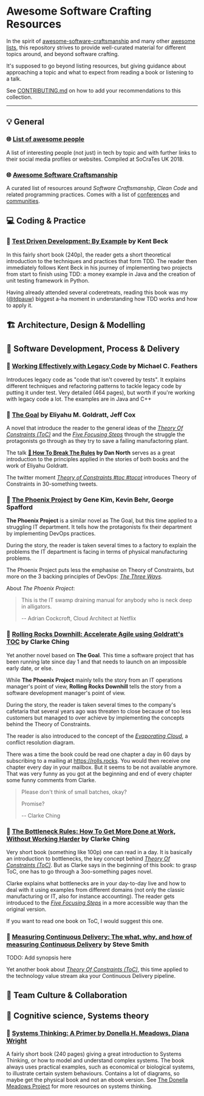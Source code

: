 # Awesome Software Crafting Resources

In the spirit of [awesome-software-craftsmanship](https://github.com/benas/awesome-software-craftsmanship) and many other [awesome lists](https://github.com/sindresorhus/awesome), this repository strives to provide well-curated material for different topics around, and beyond software crafting.

It's supposed to go beyond listing resources, but giving guidance about approaching a topic and what to expect from reading a book or listening to a talk.

See [CONTRIBUTING.md](./CONTRIBUTING.md) on how to add your recommendations to this collection.

----

## 💡 General

### 🌐 [List of awesome people](https://github.com/lscc/socrates-uk/wiki/List-of-awesome-people-to-recommend-to-new-devs)

A list of interesting people (not just) in tech by topic and with further links to their social media profiles or websites. Compiled at SoCraTes UK 2018.

### 🌐 [Awesome Software Craftsmanship](https://github.com/benas/awesome-software-craftsmanship)

A curated list of resources around *Software Craftsmanship*, *Clean Code* and related programming practices. Comes with a list of [conferences](https://github.com/benas/awesome-software-craftsmanship#school-conferences) and [communities](https://github.com/benas/awesome-software-craftsmanship#school-communities).

## 💻 Coding & Practice ‍

### 📖 [Test Driven Development: By Example](https://www.goodreads.com/book/show/387190.Test_Driven_Development) by Kent Beck

In this fairly short book (240p), the reader gets a short theoretical introduction to the techniques and practices that form TDD. The reader then immediately follows Kent Beck in his journey of implementing two projects from start to finish using TDD: a money example in Java and the creation of unit testing framework in Python.

Having already attended several coderetreats, reading this book was my ([@tdpauw](https://twitter.com/tdpauw)) biggest a-ha moment in understanding how TDD works and how to apply it.

## 🏗️ Architecture, Design & Modelling

## 🚀 Software Development, Process & Delivery

### 📖 [Working Effectively with Legacy Code](https://www.goodreads.com/book/show/44919.Working_Effectively_with_Legacy_Code) by Michael C. Feathers

Introduces legacy code as "code that isn't covered by tests". It explains different techniques and refactoring patterns to tackle legacy code by putting it under test. Very detailed (464 pages), but worth if you're working with legacy code a lot. The examples are in Java and C++

### 📖 [The Goal](https://www.goodreads.com/book/show/113934.The_Goal) by Eliyahu M. Goldratt,  Jeff Cox

A novel that introduce the reader to the general ideas of the [*Theory Of Constraints (ToC)*](https://en.wikipedia.org/wiki/Theory_of_constraints) and the [*Five Focusing Steps*](https://www.tocinstitute.org/five-focusing-steps.html) through the struggle the protagonists go through as they try to save a failing manufactoring plant.

The talk **[🎥 How To Break The Rules](https://www.youtube.com/watch?v=hZFShSjAhlQ) by Dan North** serves as a great introduction to the principles applied in the stories of both books and the work of Eliyahu Goldratt.

The twitter moment [*Theory of Constraints #toc #tocot*](https://twitter.com/i/moments/1063540260179726336) introduces Theory of Constraints in 30-something tweets.

### 📖 [The Phoenix Project](https://www.goodreads.com/book/show/17255186-the-phoenix-project) by Gene Kim,  Kevin Behr, George Spafford

**The Phoenix Project** is a similar novel as The Goal, but this time applied to a struggling IT department. It tells how the protagonists fix their department by implementing DevOps practices.

During the story, the reader is taken several times to a factory to explain the problems the IT department is facing in terms of physical manufacturing problems.

The Phoenix Project puts less the emphasise on Theory of Constraints, but more on the 3 backing principles of DevOps: [*The Three Ways*](https://itrevolution.com/the-three-ways-principles-underpinning-devops/).

About *The Phoenix Project*:
> This is the IT swamp draining manual for anybody who is neck deep in alligators.
>
> -- Adrian Cockcroft, Cloud Architect at Netflix

### 📖 [Rolling Rocks Downhill: Accelerate Agile using Goldratt's TOC](https://www.goodreads.com/book/show/25460979-rolling-rocks-downhill) by Clarke Ching

Yet another novel based on **The Goal**. This time a software project that has been running late since day 1 and that needs to launch on an impossible early date, or else.

While **The Phoenix Project** mainly tells the story from an IT operations manager's point of view, **Rolling Rocks Downhill** tells the story from a software development manager's point of view.

During the story, the reader is taken several times to the company's cafetaria that several years ago was threaten to close because of too less customers but managed to over achieve by implementing the concepts behind the Theory of Constraints.

The reader is also introduced to the concept of the [*Evaporating Cloud*](https://wikipedia.org/wiki/Evaporating_Cloud), a conflict resolution diagram.

There was a time the book could be read one chapter a day in 60 days by subscribing to a mailing at https://rolls.rocks. You would then receive one chapter every day in your mailbox. But it seems to be not available anymore. That was very funny as you got at the beginning and end of every chapter some funny comments from Clarke.

> Please don't think of small batches, okay?
>
> Promise?
>
> -- Clarke Ching

### 📖 [The Bottleneck Rules: How To Get More Done at Work, Without Working Harder](https://www.goodreads.com/book/show/40279575-the-bottleneck-rules) by Clarke Ching

Very short book (something like 100p) one can read in a day. It is basically an introduction to bottlenecks, the key concept behind [*Theory Of Constraints (ToC)*](https://en.wikipedia.org/wiki/Theory_of_constraints). But as Clarke says in the beginning of this book: to grasp ToC, one has to go through a 3oo-something pages novel.

Clarke explains what bottlenecks are in your day-to-day live and how to deal with it using examples from different domains (not only the classic manufacturing or IT, also for instance accounting). The reader gets introduced to the [*Five Focusing Steps*](https://www.tocinstitute.org/five-focusing-steps.html) in a more accessible way than the original version.

If you want to read one book on ToC, I would suggest this one.

### 📖 [Measuring Continuous Delivery: The what, why, and how of measuring Continuous Delivery](https://www.goodreads.com/book/show/35508935-measuring-continuous-delivery) by Steve Smith

TODO: Add synopsis here

Yet another book about [*Theory Of Constraints (ToC)*](https://en.wikipedia.org/wiki/Theory_of_constraints), this time applied to the technology value stream aka your Continuous Delivery pipeline.

## 🤗 Team Culture & Collaboration

## 🤔 Cognitive science, Systems theory

### 📖 [Systems Thinking: A Primer by Donella H. Meadows, Diana Wright](https://www.goodreads.com/book/show/3828902-thinking-in-systems)

A fairly short book (240 pages) giving a great introduction to Systems Thinking, or how to model and understand complex systems. The book always uses practical examples, such as economical or biological systems, to illustrate certain system behaviours. Contains a lot of diagrams, so maybe get the physical book and not an ebook version. See [The Donella Meadows Project](http://donellameadows.org/systems-thinking-resources/) for more resources on systems thinking.
